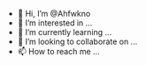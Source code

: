 - 👋 Hi, I’m @Ahfwkno
- 👀 I’m interested in ...
- 🌱 I’m currently learning ...
- 💞️ I’m looking to collaborate on ...
- 📫 How to reach me ...

<!---
Ahfwkno/Ahfwkno is a ✨ special ✨ repository because its `README.md` (this file) appears on your GitHub profile.
You can click the Preview link to take a look at your changes.
--->
